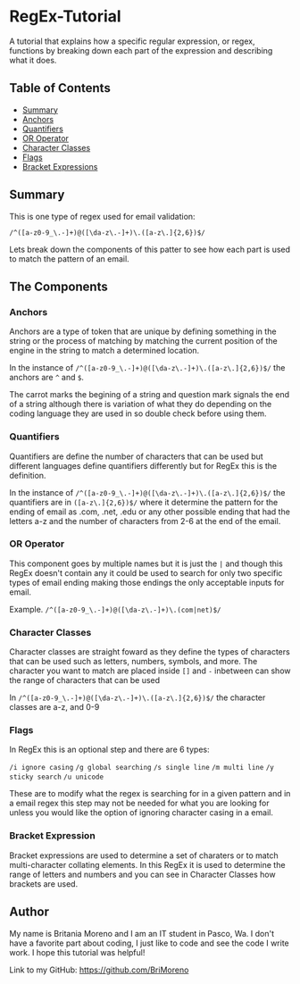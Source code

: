 # RegEx-Tutorial
A tutorial that explains how a specific regular expression, or regex, functions by breaking down each part of the expression and describing what it does.

## Table of Contents

- [Summary](#summary)
- [Anchors](#anchors)
- [Quantifiers](#quantifiers)
- [OR Operator](#or-operator)
- [Character Classes](#character-classes)
- [Flags](#flags)
- [Bracket Expressions](#bracket-expressions)

## Summary
This is one type of regex used for email validation:

`/^([a-z0-9_\.-]+)@([\da-z\.-]+)\.([a-z\.]{2,6})$/`

Lets break down the components of this patter to see how each part is used to match the pattern of an email.

## The Components

### Anchors
Anchors are a type of token that are unique by defining something in the string or the process of matching by matching the current position of the engine in the string to match a determined location. 

In the instance of `/^([a-z0-9_\.-]+)@([\da-z\.-]+)\.([a-z\.]{2,6})$/` the anchors are `^` and `$`.

The carrot marks the begining of a string and question mark signals the end of a string although there is variation of what they do depending on the coding language they are used in so double check before using them.

### Quantifiers
Quantifiers are define the number of characters that can be used but different languages define quantifiers differently but for RegEx this is the definition.

In the instance of `/^([a-z0-9_\.-]+)@([\da-z\.-]+)\.([a-z\.]{2,6})$/` the quantifiers are  in `([a-z\.]{2,6})$/` where it determine the pattern for the ending of email as .com, .net, .edu or any other possible ending that had the letters a-z and the number of characters from 2-6 at the end of the email.

### OR Operator
This component goes by multiple names but it is just the `|` and though this RegEx doesn't contain any it could be used to search for only two specific types of email ending making those endings the only acceptable inputs for email.

Example.
`/^([a-z0-9_\.-]+)@([\da-z\.-]+)\.(com|net)$/`

### Character Classes
Character classes are straight foward as they define the types of characters that can be used such as letters, numbers, symbols, and more. The character you want to match are placed inside `[]` and `-` inbetween can show the range of characters that can be used

In `/^([a-z0-9_\.-]+)@([\da-z\.-]+)\.([a-z\.]{2,6})$/` the character classes are a-z, and 0-9

### Flags
In RegEx this is an optional step and there are 6 types:

 `/i ignore casing` 
 `/g global searching`
 `/s single line`
 `/m multi line`
 `/y sticky search`
 `/u unicode`
 
These are to modify what the regex is searching for in a given pattern and in a email regex this step may not be needed for what you are looking for unless you would like the option of ignoring character casing in a email.
 ### Bracket Expression
 Bracket expressions are used to determine a set of charaters or to match multi-character collating elements. In this RegEx it is used to determine the range of letters and numbers and you can see in Character Classes how brackets are used.

 ## Author

My name is Britania Moreno and I am an IT student in Pasco, Wa. I don't have a favorite part about coding, I just like to code and see the code I write work. I hope this tutorial was helpful!

Link to my GitHub: https://github.com/BriMoreno
